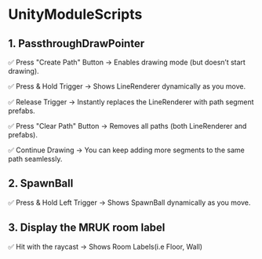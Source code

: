 # UnityModuleScripts

## 1. PassthroughDrawPointer

✅ Press "Create Path" Button → Enables drawing mode (but doesn’t start drawing).

✅ Press & Hold Trigger → Shows LineRenderer dynamically as you move.

✅ Release Trigger → Instantly replaces the LineRenderer with path segment prefabs.

✅ Press "Clear Path" Button → Removes all paths (both LineRenderer and prefabs).

✅ Continue Drawing → You can keep adding more segments to the same path seamlessly.



## 2. SpawnBall

✅ Press & Hold Left Trigger → Shows SpawnBall dynamically as you move.

## 3. Display the MRUK room label
✅ Hit with the raycast → Shows Room Labels(i.e Floor, Wall)
